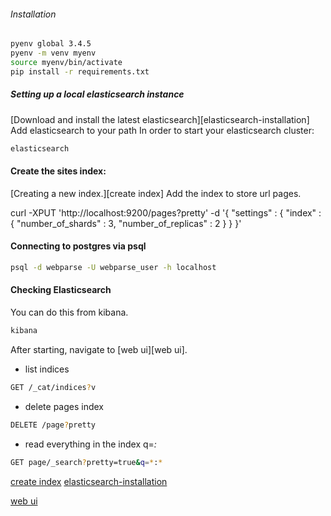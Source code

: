 ###### Installation
```bash
pyenv global 3.4.5
pyenv -m venv myenv
source myenv/bin/activate
pip install -r requirements.txt
```


##### Setting up a local elasticsearch instance
[Download and install the latest elasticsearch][elasticsearch-installation]
Add elasticsearch to your path
In order to start your elasticsearch cluster:
``` bash
elasticsearch
```

#### Create the sites index:
[Creating a new index.][create index]
Add the index to store url pages.

curl -XPUT 'http://localhost:9200/pages?pretty' -d '{
    "settings" : {
        "index" : {
            "number_of_shards" : 3,
            "number_of_replicas" : 2
        }
    }
}'


#### Connecting to postgres via psql
```bash
psql -d webparse -U webparse_user -h localhost
```

#### Checking Elasticsearch
You can do this from kibana.
```bash
kibana
```
After starting, navigate to [web ui][web ui].

* list indices
```bash
GET /_cat/indices?v
```
* delete pages index
```bash
DELETE /page?pretty
```
* read everything in the index q=*:*
```bash
GET page/_search?pretty=true&q=*:*
```


[create index](https://www.elastic.co/guide/en/elasticsearch/reference/current/indices-create-index.html)
[elasticsearch-installation](https://www.elastic.co/guide/en/elasticsearch/reference/current/_installation.html)

[web ui](http://0.0.0.0:5601/app/kibana)
